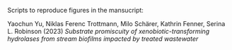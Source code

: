 Scripts to reproduce figures in the mansucript:


Yaochun Yu, Niklas Ferenc Trottmann, Milo Schärer, Kathrin Fenner, Serina L. Robinson (2023) *Substrate promiscuity of xenobiotic-transforming hydrolases from stream biofilms impacted by treated wastewater*




